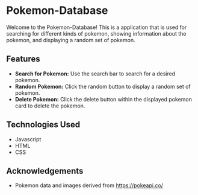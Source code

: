 # Pokemon-Database

Welcome to the Pokemon-Database! This is a application that is used for searching for different kinds of pokemon, showing information about the pokemon, and displaying a random set of pokemon. 

## Features
- **Search for Pokemon:** Use the search bar to search for a desired pokemon.
- **Random Pokemon:** Click the random button to display a random set of pokemon.
- **Delete Pokemon:** Click the delete button within the displayed pokemon card to delete the pokemon.

## Technologies Used
- Javascript
- HTML
- CSS


## Acknowledgements
- Pokemon data and images derived from https://pokeapi.co/
